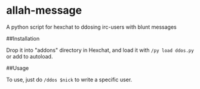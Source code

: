 # allah-message
A python script for hexchat to ddosing irc-users with blunt messages


##Installation

Drop it into "addons" directory in Hexchat, and load it with `/py load ddos.py` or add to autoload. 

##Usage

To use, just do `/ddos $nick` to write a specific user.<br/>
